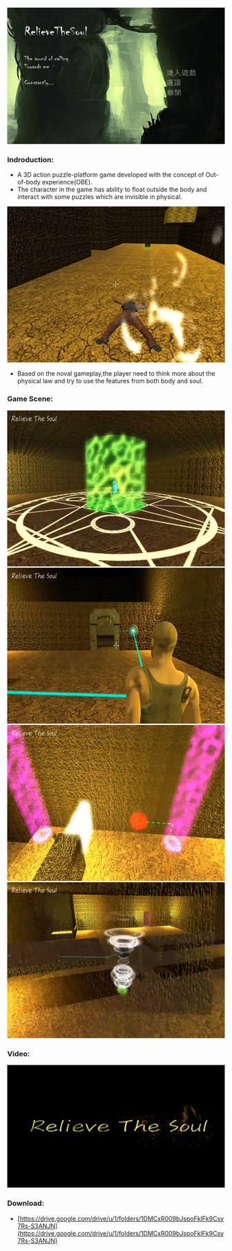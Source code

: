 
![image](https://github.com/chad1023/GameDesign_RelieveTheSoul/blob/master/RelieveTheSoul.png)

### Indroduction:
+ A 3D action puzzle-platform game developed with the concept of Out-of-body experience(OBE).
+ The character in the game has ability to float outside the body and interact with some puzzles which are invisible in physical.

<div align="center"><img width="640" height="360" src="Game_Soul.png"/></div>

+ Based on the noval gameplay,the player need to think more about the physical law and try to use the features from both body and soul.

### Game Scene:
<div align="center"><img width="640" height="360" src="Game_MagicRing.png"/></div>
<div align="center"><img width="640" height="360" src="Game_Light.png"/></div>
<div align="center"><img width="640" height="360" src="Game_Transmit.png"/></div>
<div align="center"><img width="640" height="360" src="Game_Wind.png"/></div>

### Video:
[![IMAGE ALT TEXT HERE](Video.png)](https://www.youtube.com/watch?v=rSl9URV3rQUttps://www.youtube.com/watch?v=bSs49qSB9NM)
### Download:
*  [https://drive.google.com/drive/u/1/folders/1DMCxR009bJspoFklFk9Csy7Rs-S3ANJN](https://drive.google.com/drive/u/1/folders/1DMCxR009bJspoFklFk9Csy7Rs-S3ANJN)
